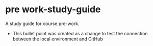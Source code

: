 # pre work-study-guide
A study guide for course pre-work.
- This bullet point was created as a change to test the connection between the local environment and GitHub